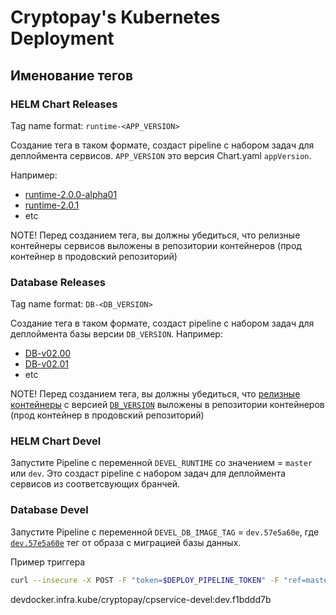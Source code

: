 # Cryptopay's Kubernetes Deployment

## Именование тегов

### HELM Chart Releases

Tag name format: `runtime-<APP_VERSION>`

Создание тега в таком формате, создаст pipeline с набором задач для деплоймента сервисов. `APP_VERSION` это версия Chart.yaml `appVersion`.

Например:
* [runtime-2.0.0-alpha01](https://gitlab.wnb:28443/cryptopay/devops/kubernetes-deployment/-/tags/runtime-2.0.0-alpha01)
* [runtime-2.0.1](https://gitlab.wnb:28443/cryptopay/devops/kubernetes-deployment/-/tags/runtime-2.0.1)
* etc

NOTE! Перед созданием тега, вы должны убедиться, что релизные контейнеры сервисов выложены в репозитории контейнеров (прод контейнер в продовский репозиторий)

### Database Releases

Tag name format: `DB-<DB_VERSION>`

Создание тега в таком формате, создаст pipeline с набором задач для деплоймента базы версии `DB_VERSION`.
Например:
* [DB-v02.00](https://gitlab.wnb:28443/cryptopay/devops/kubernetes-deployment/-/tags/DB-v02.00)
* [DB-v02.01](https://gitlab.wnb:28443/cryptopay/devops/kubernetes-deployment/-/tags/DB-v02.01)
* etc

NOTE! Перед созданием тега, вы должны убедиться, что [релизные контейнеры](https://gitlab.wnb:28443/cryptopay/database/pipelines) с версией [`DB_VERSION`](https://gitlab.wnb:28443/cryptopay/database/-/tags) выложены в репозитории контейнеров (прод контейнер в продовский репозиторий)


### HELM Chart Devel

Запустите Pipeline с переменной `DEVEL_RUNTIME` со значением = `master` или `dev`. Это создаст pipeline с набором задач для деплоймента сервисов из соответсвующих бранчей.

### Database Devel

Запустите Pipeline с переменной `DEVEL_DB_IMAGE_TAG` = `dev.57e5a60e`, где [`dev.57e5a60e`](https://gitlab.wnb:28443/cryptopay/database/pipelines) тег от образа с миграцией базы данных.

Пример триггера
```bash
curl --insecure -X POST -F "token=$DEPLOY_PIPELINE_TOKEN" -F "ref=master" -F "variables[DEVEL_DB_IMAGE_TAG]=dev.57e5a60e" https://gitlab.wnb:28443/api/v4/projects/684/trigger/pipeline
```

 devdocker.infra.kube/cryptopay/cpservice-devel:dev.f1bddd7b